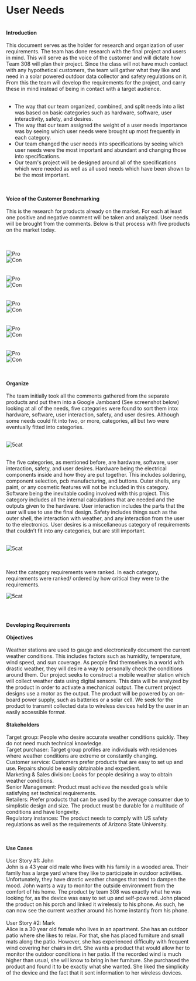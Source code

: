 <h1><b>User Needs</b></h1>
<br>
<b>Introduction</b>
<br><br>
This document serves as the holder for research and organization of user requirements. The team has done research with the final project and users in mind. This will serve as the voice of the customer and will dictate how Team 308 will plan their project. Since the class will not have much contact with any hypothetical customers, the team will gather what they like and need in a solar powered outdoor data collector and safety regulations on it. From this the team will develop the requirements for the project, and carry these in mind instead of being in contact with a target audience.
<br><br>
<ul>
  <li>The way that our team organized, combined, and split needs into a list was based on basic categories such as hardware, software, user interactivity, safety, and desires.</li> 
  
  <li>The way that our team assigned the weight of a user needs importance was by seeing which user needs were brought up most frequently in each category.</li> 

  <li>Our team changed the user needs into specifications by seeing which user needs were the most important and abundant and changing those into specifications.</li> 

  <li>Our team's project will be designed around all of the specifications which were needed as well as all used needs which have been shown to be the most important.</li> 
</ul>
<br><br>
<b>Voice of the Customer Benchmarking</b>
<br><br>
This is the research for products already on the market. For each at least one positive and negative comment will be taken and analyzed. User needs will be brought from the comments. Below is that process with five products on the market today.

<br><br>
![Pro](Benchmark1Pro.PNG)
<br>
![Con](Benchmark1Con.PNG)
<br>
<br><br>
![Pro](Benchmark2Pro.PNG)
<br>
![Con](Benchmark2Con.PNG)
<br>
<br><br>
![Pro](Benchmark3.PNG)
<br>
![Con](Benchmark3PC.PNG)
<br>
<br><br>
![Pro](Benchmark4Pro.PNG)
<br>
![Con](Benchmark4Con.PNG)
<br>
<br><br>
![Pro](Benchmark5.PNG)
<br>
![Con](Benchmark5PC.PNG)
<br>

<br><br>
<b>Organize</b>
<br><br>
The team initially took all the comments gathered from the separate products and put them into a Google Jamboard (See screenshot below) looking at all of the needs, five categories were found to sort them into: hardware, software, user interaction, safety, and user desires. Although some needs could fit into two, or more, categories, all but two were eventually fitted into categories.
<br><br>

![5cat](5Categories.PNG)
<br><br>

The five categories, as mentioned before, are hardware, software, user interaction, safety, and user desires. Hardware being the electrical components inside and how they are put together. This includes soldering, component selection, pcb manufacturing, and buttons. Outer shells, any paint, or any cosmetic features will not be included in this category. Software being the inevitable coding involved with this project. This category includes all the internal calculations that are needed and the outputs given to the hardware. User interaction includes the parts that the user will use to use the final design. Safety includes things such as the outer shell, the interaction with weather, and any interaction from the user to the electronics. User desires is a miscellaneous category of requirements that couldn’t fit into any categories, but are still important.
<br><br>

![5cat](Color.PNG)

<br><br>
Next the category requirements were ranked. In each category, requirements were ranked/ ordered by how critical they were to the requirements. 
<br>

![5cat](Rank.PNG)

<br><br>

<b>Developing Requirements</b>
<br><br>
<b>Objectives</b>
<br><br>
Weather stations are used to gauge and electronically document the current weather conditions. This includes factors such as humidity, temperature, wind speed, and sun coverage. As people find themselves in a world with drastic weather, they will desire a way to personally check the conditions around them.
Our project seeks to construct a mobile weather station which will collect weather data using digital sensors. This data will be analyzed by the product in order to activate a mechanical output. The current project designs use a motor as the output. The product will be powered by an on-board power supply, such as batteries or a solar cell. We seek for the product to transmit collected data to wireless devices held by the user in an easily accessible format.
<br><br>
<b>Stakeholders</b>
<br><br>
Target group: People who desire accurate weather conditions quickly. They do not need much technical knowledge.<br>
Target purchaser: Target group profiles are individuals with residences where weather conditions are extreme or constantly changing.<br>
Customer service: Customers prefer products that are easy to set up and use. Repairs should be easily obtainable and expedient.<br>
Marketing & Sales division: Looks for people desiring a way to obtain weather conditions.<br>
Senior Management: Product must achieve the needed goals while satisfying set technical requirements.<br>
Retailers: Prefer products that can be used by the average consumer due to simplistic design and size. The product must be durable for a multitude of conditions and have longevity.<br>
Regulatory instances: The product needs to comply with US safety regulations as well as the requirements of Arizona State University.<br>

<br><br>
<b>Use Cases</b>
<br><br>
User Story #1: John<br>
John is a 43 year old male who lives with his family in a wooded area. Their family has a large yard where they like to participate in outdoor activities. Unfortunately, they have drastic weather changes that tend to dampen the mood. John wants a way to monitor the outside environment from the comfort of his home. The product by team 308 was exactly what he was looking for, as the device was easy to set up and self-powered. John placed the product on his porch and linked it wirelessly to his phone. As such, he can now see the current weather around his home instantly from his phone.
<br><br>
User Story #2: Mark<br>
Alice is a 30 year old female who lives in an apartment. She has an outdoor patio where she likes to relax. For that, she has placed furniture and small mats along the patio. However, she has experienced difficulty with frequent wind covering her chairs in dirt. She wants a product that would allow her to monitor the outdoor conditions in her patio. If the recorded wind is much higher than usual, she will know to bring in her furniture. She purchased the product and found it to be exactly what she wanted. She liked the simplicity of the device and the fact that it sent information to her wireless devices.
